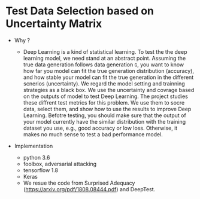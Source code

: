 # Test Data Selection based on Uncertainty Matrix

- Why ?
  - Deep Learning is a kind of statistical learning. To test the the deep learning model,
  we need stand at an abstract point. Assuming the true data generation follows data generation `G`, 
  you want to know how far you model can fit the true generation distribution (accuracy), and how stable your model 
  can fit the true generation in the different scnerios (uncertainty). We regard the model setting and trainning strategies as a black box. We use
  the uncertainty and covrage based on the outputs of model to test Deep Learning. The project studies these diffrent test metrics for this problem. We use them
  to socre data, select them, and show how to use the results to improve Deep Learning. Befotre testing, you should make sure that the output of your model currently have the similar distribution with the training dataset you use, e.g., good accuracy or low loss. Otherwise, it makes no much sense to test a bad performance model.

- Implementation
  - python 3.6
  - foolbox, adversarial attacking
  - tensorflow 1.8
  - Keras
  - We resue the code from Surprised Adequacy (https://arxiv.org/pdf/1808.08444.pdf) and DeepTest.  
  

